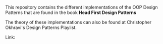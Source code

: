 This repository contains the different implementations of the OOP Design Patterns 
that are found in the book <b> Head First Design Patterns </b>

The theory of these implementations can also be found at Christopher Okhravi's 
Design Patterns Playlist.

Link: 
